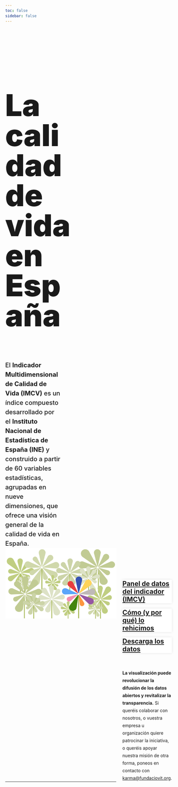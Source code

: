 ```yaml
---
toc: false
sidebar: false
---
```


<style>

.hero {
  display: flex;
  flex-direction: column;
  font-family: var(--sans-serif);
  margin: 4rem 0 4rem;
  text-wrap: balance;
}

.hero h1 {
  max-width: 100%;
  padding-bottom: 2rem;
  font-size: 16vw;
  font-weight: 900;
  line-height: 1;
  background-clip: text;
}

.hero h2 {
  margin: 0;
  max-width: 100%;
  font-size: 20px;
  font-style: initial;
  font-weight: 500;
  line-height: 1.5;
  color: var(--theme-foreground-muted);
}

.card {
  background-color:white;
  border: none;
  box-shadow: 0 0 .5rem rgba(0,0,0,0.1);
}

.card h2 {
  margin-top: 1rem;
}

iframe {
  width: 100%;
  border:none;
  -ms-zoom: 0.85;
  -moz-transform: scale(0.85);
  -moz-transform-origin: 0 0;
  -o-transform: scale(0.85);
  -o-transform-origin: 0 0;
  -webkit-transform: scale(0.85);
  -webkit-transform-origin: 0 0;
  height: 36rem;
  border-radius: 1rem;
  box-shadow: 0 0 1rem rgba(0,0,0,0.15);
  pointer-events:none;
}

#observablehq-footer {
  display:none;
}

.endnote {
  font-family: var(--sans-serif);
  line-height: 1.5rem;
  color: var(--theme-foreground-muted);
}

@media (min-width: 640px) {
  .hero h1 {
    font-size: 6rem;
    max-width: 60%;
  }
  .hero h2 {
    max-width: 50%;
  }
}

</style>

<div style="display: grid; grid-template-columns: 1fr 1fr; gap: 20px; align-items: end">
  <div class="hero">
    <h1>La calidad de vida en España</h1>
    <h2>El <strong>Indicador Multidimensional de Calidad de Vida (IMCV)</strong> es un índice compuesto desarrollado por el <strong>Instituto Nacional de Estadística de España (INE)</strong> y construido a partir de 60 variables estadísticas, agrupadas en nueve dimensiones, que ofrece una visión general de la calidad de vida en España.
  </h2>
  <img alt="flowers background" style="max-width: 100%; height: auto; margin-bottom: 4rem" src="./flowersBG.png" >

</div>

<div class="grid grid-cols-3">
  <div class="card">
    <h2><a href="imcv-dashboard">Panel de datos del indicador (IMCV)</a></h2>
  </div>
  <div class="card">
    <h2><a href="making-of">Cómo (y por qué) lo rehicimos</a></h2>
  </div>
  <div class="card">
    <h2><a href="data">Descarga los datos</a></h2>
  </div>
</div>

--- 
<p class="endnote"><strong>La visualización puede revolucionar la difusión de los datos abiertos y revitalizar la transparencia.</strong> Si queréis colaborar con nosotros, o vuestra empresa u organización quiere patrocinar la iniciativa, o queréis apoyar nuestra misión de otra forma, poneos en contacto con <a href="mailto:karma@fundaciovit.org">karma@fundaciovit.org</a>.</p>